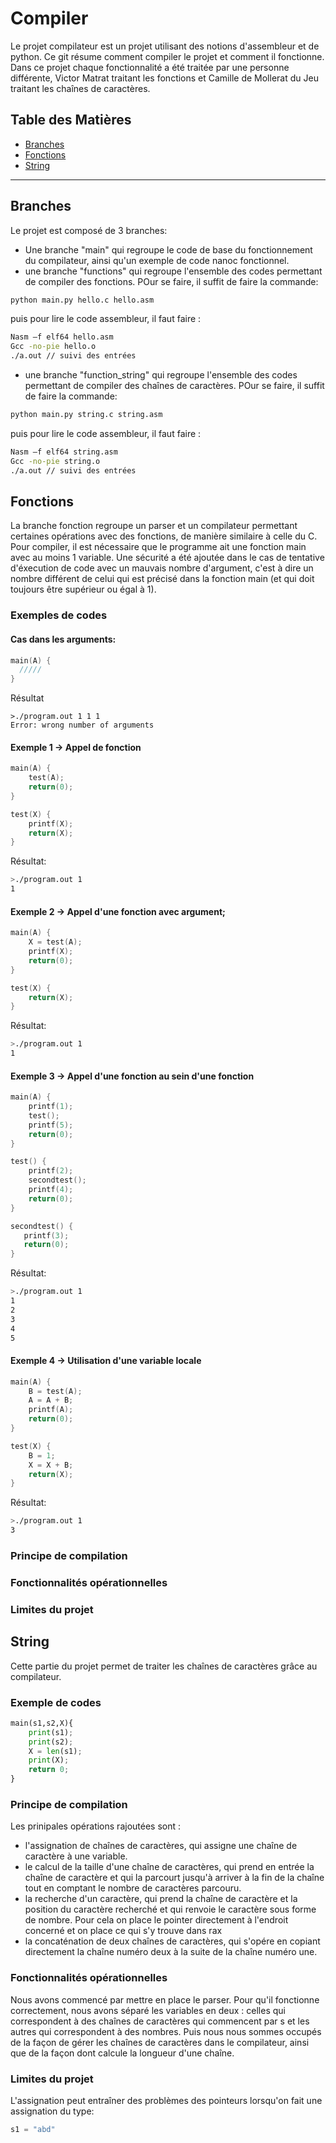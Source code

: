 # Compiler

Le projet compilateur est un projet utilisant des notions d'assembleur et de python. 
Ce git résume comment compiler le projet et comment il fonctionne.
Dans ce projet chaque fonctionnalité a été traitée par une personne différente, Victor Matrat traitant les fonctions et Camille de Mollerat du Jeu traitant les chaînes de caractères. 


## Table des Matières

- [Branches](#branches)
- [Fonctions](#fonctions)
- [String](#string)

-------------------------------------------------------------------------------------------------------------------------------------

## Branches

Le projet est composé de 3 branches: 
- Une branche "main" qui regroupe le code de base du fonctionnement du compilateur, ainsi qu'un exemple de code nanoc fonctionnel.
- une branche "functions" qui regroupe l'ensemble des codes permettant de compiler des fonctions. POur se faire, il suffit de faire la commande:
```bash
python main.py hello.c hello.asm
```
puis pour lire le code assembleur, il faut faire :
```bash
Nasm –f elf64 hello.asm 
Gcc -no-pie hello.o
./a.out // suivi des entrées
```
- une branche "function_string" qui regroupe l'ensemble des codes permettant de compiler des chaînes de caractères. POur se faire, il suffit de faire la commande:
```bash
python main.py string.c string.asm
```
puis pour lire le code assembleur, il faut faire :
```bash
Nasm –f elf64 string.asm 
Gcc -no-pie string.o
./a.out // suivi des entrées
```


## Fonctions
La branche fonction regroupe un parser et un compilateur permettant certaines opérations avec des fonctions, de manière similaire à celle du C. Pour compiler, il est nécessaire que le programme ait une fonction main avec au moins 1 variable. Une sécurité a été ajoutée dans le cas de tentative d'éxecution de code avec un mauvais nombre d'argument, c'est à dire un nombre différent de celui qui est précisé dans la fonction main (et qui doit toujours être supérieur ou égal à 1).
### Exemples de codes
#### Cas dans les arguments:
```c
main(A) {
  /////
}
```
Résultat
```
>./program.out 1 1 1
Error: wrong number of arguments
```
#### Exemple 1 -> Appel de fonction
```c
main(A) {
    test(A);
    return(0);
}

test(X) {
    printf(X);
    return(X);
}
```
Résultat:
```bash
>./program.out 1
1
```

#### Exemple 2 -> Appel d'une fonction avec argument;
```c
main(A) {
    X = test(A);
    printf(X);
    return(0);
}

test(X) {
    return(X);
}
```
Résultat:
```bash
>./program.out 1
1
```
#### Exemple 3 -> Appel d'une fonction au sein d'une fonction
```c
main(A) {
    printf(1);
    test();
    printf(5);
    return(0);
}

test() {
    printf(2);
    secondtest();
    printf(4);
    return(0);
}

secondtest() {
   printf(3);
   return(0);
}
```
Résultat:
```bash
>./program.out 1
1
2
3
4
5
```
#### Exemple 4 -> Utilisation d'une variable locale
```c
main(A) {
    B = test(A);
    A = A + B;
    printf(A);
    return(0);
}

test(X) {
    B = 1;
    X = X + B;
    return(X);
}
```
Résultat:
```bash
>./program.out 1
3
```
### Principe de compilation

### Fonctionnalités opérationnelles
### Limites du projet

  

## String

Cette partie du projet permet de traiter les chaînes de caractères grâce au compilateur.

### Exemple de codes

```python
main(s1,s2,X){
    print(s1);
    print(s2);
    X = len(s1); 
    print(X);
    return 0;
}
```

### Principe de compilation

Les prinipales opérations rajoutées sont : 
- l'assignation de chaînes de caractères, qui assigne une chaîne de caractère à une variable.
- le calcul de la taille d'une chaîne de caractères, qui prend en entrée la chaîne de caractère et qui la parcourt jusqu'à arriver à la fin de la chaîne tout en comptant le nombre de caractères parcouru.
- la recherche d'un caractère, qui prend la chaîne de caractère et la position du caractère recherché et qui renvoie le caractère sous forme de nombre. Pour cela on place le pointer directement à l'endroit concerné et on place ce qui s'y trouve dans rax
- la concaténation de deux chaînes de caractères, qui s'opére en copiant directement la chaîne numéro deux à la suite de la chaîne numéro une.

### Fonctionnalités opérationnelles

Nous avons commencé par mettre en place le parser. Pour qu'il fonctionne correctement, nous avons séparé les variables en deux : celles qui correspondent à des chaînes de caractères qui commencent par s et les autres qui correspondent à des nombres. 
Puis nous nous sommes occupés de la façon de gérer les chaînes de caractères dans le compilateur, ainsi que de la façon dont calcule la longueur d'une chaîne.  

### Limites du projet
L'assignation peut entraîner des problèmes des pointeurs lorsqu'on fait une assignation du type:
```python
s1 = "abd"
```
